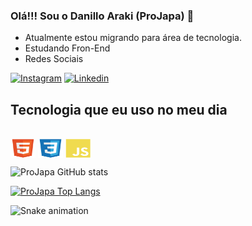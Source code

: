 ### Olá!!! Sou o Danillo Araki (ProJapa) 👋

-  Atualmente estou migrando para área de tecnologia.
-  Estudando Fron-End
-  Redes Sociais 

[![Instagram](https://img.shields.io/badge/Instagram-E4405F?style=for-the-badge&logo=instagram&logoColor=white)](https://www.instagram.com/Danillo.araki/)
[![Linkedin](https://img.shields.io/badge/LinkedIn-0077B5?style=for-the-badge&logo=linkedin&logoColor=white)]((https://www.linkedin.com/in/danillo-araki-0ab26836/))


## Tecnologia que eu uso no meu dia 
<div style="display: inline_block"><br>
  <img align="center" alt="Rafa-HTML" height="30" width="40" src="https://raw.githubusercontent.com/devicons/devicon/master/icons/html5/html5-original.svg">
  <img align="center" alt="Rafa-CSS" height="30" width="40" src="https://raw.githubusercontent.com/devicons/devicon/master/icons/css3/css3-original.svg">
   <img align="center" alt="Rafa-Js" height="30" width="40" src="https://raw.githubusercontent.com/devicons/devicon/master/icons/javascript/javascript-plain.svg">

![ProJapa GitHub stats](https://github-readme-stats.vercel.app/api?username=ProJapa&show_icons=true&theme=tokyonight)

[![ProJapa Top Langs](https://github-readme-stats.vercel.app/api/top-langs/?username=ProJapa)](https://github.com/anuraghazra/github-readme-stats)



  ![Snake animation](https://github.com/ProJapa/ProJapa/blob/output/github-contribution-grid-snake.svg)
  

